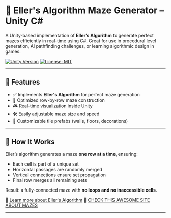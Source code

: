 # 🧩 Eller's Algorithm Maze Generator – Unity C#

A Unity-based implementation of **Eller’s Algorithm** to generate perfect mazes efficiently in real-time using C#. Great for use in procedural level generation, AI pathfinding challenges, or learning algorithmic design in games.

[![Unity Version](https://img.shields.io/badge/unity-2021.3%2B-black.svg)](https://unity.com) [![License: MIT](https://img.shields.io/badge/license-MIT-green.svg)](LICENSE)

---

## 📌 Features

- ✅ Implements **Eller's Algorithm** for perfect maze generation
- 🧠 Optimized row-by-row maze construction
- 🎮 Real-time visualization inside Unity
- 🛠️ Easily adjustable maze size and speed
- 🎨 Customizable tile prefabs (walls, floors, decorations)

---

## 🧪 How It Works

Eller’s algorithm generates a maze **one row at a time**, ensuring:

- Each cell is part of a unique set
- Horizontal passages are randomly merged
- Vertical connections ensure set propagation
- Final row merges all remaining sets

Result: a fully-connected maze with **no loops and no inaccessible cells**.

🔗 [Learn more about Eller's Algorithm](https://en.wikipedia.org/wiki/Maze_generation_algorithm#Eller's_algorithm)
🔗 [CHECK THIS AWESOME SITE ABOUT MAZES]([https://en.wikipedia.org/wiki/Maze_generation_algorithm#Eller's_algorithm](https://weblog.jamisbuck.org/2010/12/29/maze-generation-eller-s-algorithm))

---
